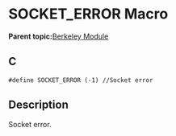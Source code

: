 # SOCKET\_ERROR Macro

**Parent topic:**[Berkeley Module](GUID-5F35C98C-EC8E-40FF-9B62-3B31D508F820.md)

## C

```
#define SOCKET_ERROR (-1) //Socket error
```

## Description

Socket error.

